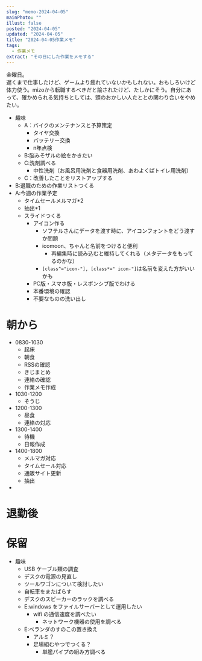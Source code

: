 ```yaml
---
slug: "memo-2024-04-05"
mainPhoto: ""
illust: false
posted: "2024-04-05"
updated: "2024-04-05"
title: "2024-04-05作業メモ"
tags:
  - 作業メモ
extract: "その日にした作業をメモする"
---
```


金曜日。  
遅くまで仕事したけど、ゲームより疲れていないかもしれない。おもしろいけど体力使う。mizoから転職するべきだと諭されたけど、たしかにそう。自分にあって、確かめられる気持ちとしては、頭のおかしい人たととの関わり合いをやめたい。

- 趣味
  - A：バイクのメンテナンスと予算策定
    - タイヤ交換
    - バッテリー交換
    - n年点検
  - B:脳みそザルの絵をかきたい
  - C:洗剤調べる
    - 中性洗剤（お風呂用洗剤と食器用洗剤、あわよくばトイレ用洗剤）
  - C：改善したことをリストアップする
- B:退職のための作業リストつくる
- A:今週の作業予定
  - タイムセールメルマガ*2
  - 抽出*1
  - スライドつくる
    - アイコン作る
      - ソフテルさんにデータを渡す時に、アイコンフォントをどう渡すか問題
      - icomoon、ちゃんと名前をつけると便利
        - 再編集時に読み込むと維持してくれる（メタデータをもってるのかな）
      - `[class^="icon-"], [class*=" icon-"]`は名前を変えた方がいいかも
    - PC版・スマホ版・レスポンシブ版でわける
    - 本番環境の確認
    - 不要なものの洗い出し

# 朝から

- 0830-1030
  - 起床
  - 朝食
  - RSSの確認
  - きじまとめ
  - 連絡の確認
  - 作業メモ作成
- 1030-1200
  - そうじ
- 1200-1300
  - 昼食
  - 連絡の対応
- 1300-1400
  - 待機
  - 日報作成
- 1400-1800
  - メルマガ対応
  - タイムセール対応
  - 通販サイト更新
  - 抽出
- 


# 退勤後


# 保留

- 趣味
  - USB ケーブル類の調査
  - デスクの電源の見直し
  - ツールワゴンについて検討したい
  - 自転車をまたばらす
  - デスクのスピーカーのラックを調べる
  - E:windows をファイルサーバーとして運用したい
    - wifi の通信速度を調べたい
      - ネットワーク機器の使用を調べる
  - E:ベランダのすのこの置き換え
    - アルミ？
    - 足場組むやつでつくる？
      - 単艦パイプの組み方調べる
